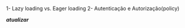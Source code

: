 1- Lazy loading vs. Eager loading
2- Autenticação e Autorização(policy)
<!-- 3- Autenticação em dois factores (email via mailtrap)
4- comunicação via api -->
***atualizar***